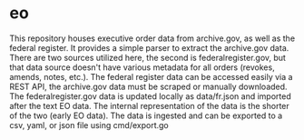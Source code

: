 # eo

This repository houses executive order data from archive.gov, as well as the
federal register.  It provides a simple parser to extract the archive.gov data.
There are two sources utilized here, the second is federalregister.gov, but
that data source doesn't have various metadata for all orders (revokes, amends,
notes, etc.).  The federal register data can be accessed easily via a REST API,
the archive.gov data must be scraped or manually downloaded.  The
federalregister.gov data is updated locally as data/fr.json and imported after
the text EO data.  The internal representation of the data is the shorter of
the two (early EO data).  The data is ingested and can be exported to a csv,
yaml, or json file using cmd/export.go
